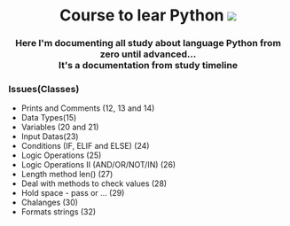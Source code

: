 <h1 align="center"> Course to lear Python 
<img src="https://www.google.com/imgres?imgurl=https%3A%2F%2Fupload.wikimedia.org%2Fwikipedia%2Fcommons%2Fthumb%2Fd%2Fd3%2FPython_icon_%2528black_and_white%2529.svg%2F2048px-Python_icon_%2528black_and_white%2529.svg.png&imgrefurl=https%3A%2F%2Fcommons.wikimedia.org%2Fwiki%2FFile%3APython_icon_(black_and_white).svg&tbnid=XbFuPwB4p_uVDM&vet=12ahUKEwi5563N-4n4AhVCkZUCHQ0WAxgQMygEegUIARC_AQ..i&docid=9ekqY5jaJbRj5M&w=2048&h=2048&q=svg%20python&ved=2ahUKEwi5563N-4n4AhVCkZUCHQ0WAxgQMygEegUIARC_AQ">
</h1>
<h3 align="center">
Here I'm documenting all study about language Python from zero until advanced...<br>It's a documentation from study timeline</h3>

### Issues(Classes)
- Prints and Comments (12, 13 and 14)
- Data Types(15)
- Variables (20 and 21)
- Input Datas(23)
- Conditions (IF, ELIF and ELSE) (24)
- Logic Operations (25)
- Logic Operations II (AND/OR/NOT/IN) (26)
- Length method len() (27)
- Deal with methods to check values (28)
- Hold space - pass or ... (29)
- Chalanges (30)
- Formats strings (32)
